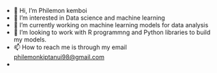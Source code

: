- 👋 Hi, I’m Philemon kemboi
- 👀 I’m interested in Data science and machine learning
- 🌱 I’m currently working on machine learning models for data analysis
- 💞️ I’m looking to work with R programmng and Python libraries to build my models. 
- 📫 How to reach me is through my email philemonkiptanui98@gmail.com
-
<!---
philkemboi/philkemboi is a ✨ special ✨ repository because its `README.md` (this file) appears on your GitHub profile.
You can click the Preview link to take a look at your changes.
--->

